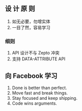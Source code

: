 设 计 原 则
----

1. 如无必要，勿增实体
1. 一目了然，容易学习


### 细则

1. API 设计不与 Zepto 冲突
1. 支持 DATA-ATTRIBUTE API


向 Facebook 学习
----

1. Done is better than perfect.
1. Move fast and break things.
1. Stay focused and keep shipping.
1. Code wins arguments.
